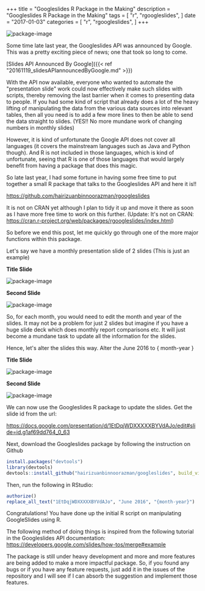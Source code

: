 +++
title = "Googleslides R Package in the Making"
description = "Googleslides R Package in the Making"
tags = [
    "r",
    "rgoogleslides",
]
date = "2017-01-03"
categories = [
    "r",
    "rgoogleslides",
]
+++

![package-image](/20170103_googleslidesRPackageInTheMaking/package-logo.png)

Some time late last year, the Googleslides API was announced by Google. This was a pretty exciting piece of news; one that took so long to come.

[Slides API Announced By Google]({{< ref "20161119_slidesAPIannouncedByGoogle.md" >}})

With the API now available, everyone who wanted to automate the "presentation slide" work could now effectively make such slides with scripts, thereby removing the last barrier when it comes to presenting data to people. If you had some kind of script that already does a lot of the heavy lifting of manipulating the data from the various data sources into relevant tables, then all you need is to add a few more lines to then be able to send the data straight to slides. (YES!! No more mundane work of changing numbers in monthly slides)

However, it is kind of unfortunate the Google API does not cover all languages (it covers the mainstream languages such as Java and Python though). And R is not included in those languages, which is kind of unfortunate, seeing that R is one of those languages that would largely benefit from having a package that does this magic.

So late last year, I had some fortune in having some free time to put together a small R package that talks to the Googleslides API and here it is!!

https://github.com/hairizuanbinnoorazman/rgoogleslides

It is not on CRAN yet although I plan to tidy it up and move it there as soon as I have more free time to work on this further. (Update: It's not on CRAN: https://cran.r-project.org/web/packages/rgoogleslides/index.html)

So before we end this post, let me quickly go through one of the more major functions within this package.

Let's say we have a monthly presentation slide of 2 slides (This is just an example)

**Title Slide**

![package-image](/20170103_googleslidesRPackageInTheMaking/filledTitle.png)

**Second Slide**

![package-image](/20170103_googleslidesRPackageInTheMaking/teamMembersFilled.png)

So, for each month, you would need to edit the month and year of the slides. It may not be a problem for just 2 slides but imagine if you have a huge slide deck which does monthly report comparisons etc. It will just become a mundane task to update all the information for the slides.

Hence, let's alter the slides this way. Alter the June 2016 to { month-year }

**Title Slide**

![package-image](/20170103_googleslidesRPackageInTheMaking/emptyTitle.png)

**Second Slide**

![package-image](/20170103_googleslidesRPackageInTheMaking/teamMembersFilled.png)

We can now use the Googleslides R package to update the slides.
Get the slide id from the url:

https://docs.google.com/presentation/d/1EtDqjWDXXXXXBYVdAJo/edit#slide=id.g1af69dd764_0_63

Next, download the Googleslides package by following the instruction on Github

```R
install.packages("devtools")
library(devtools)
devtools::install_github("hairizuanbinnoorazman/googleslides", build_vignettes = TRUE)
```

Then, run the following in RStudio:

```R
authorize()
replace_all_text("1EtDqjWDXXXXXBYVdAJo", "June 2016", "{month-year}")
```

Congratulations! You have done up the initial R script on manipulating GoogleSlides using R.

The following method of doing things is inspired from the following tutorial in the Googleslides API documentation:
https://developers.google.com/slides/how-tos/merge#example

The package is still under heavy development and more and more features are being added to make a more impactful package. So, if you found any bugs or if you have any feature requests, just add it in the issues of the repository and I will see if I can absorb the suggestion and implement those features.
